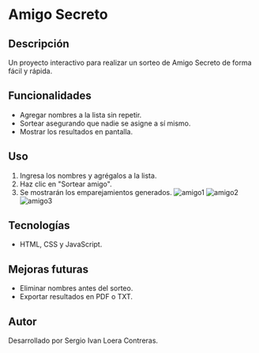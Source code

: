 
# Amigo Secreto 

## Descripción 
Un proyecto interactivo para realizar un sorteo de Amigo Secreto de forma fácil y rápida.

## Funcionalidades 
- Agregar nombres a la lista sin repetir.
- Sortear asegurando que nadie se asigne a sí mismo.
- Mostrar los resultados en pantalla.

## Uso 
1. Ingresa los nombres y agrégalos a la lista.
2. Haz clic en "Sortear amigo".
3. Se mostrarán los emparejamientos generados.
![amigo1](https://github.com/user-attachments/assets/7661652a-5ff4-4b7e-96fe-6ede53068606)
![amigo2](https://github.com/user-attachments/assets/2ec92fa6-f735-48dd-a367-601bb22ecb56)
![amigo3](https://github.com/user-attachments/assets/aa7f8c95-e2ef-41a7-afd6-4bb4d4e2db42)






## Tecnologías 
- HTML, CSS y JavaScript.

## Mejoras futuras 
- Eliminar nombres antes del sorteo.
- Exportar resultados en PDF o TXT.

## Autor 
Desarrollado por Sergio Ivan Loera Contreras.
